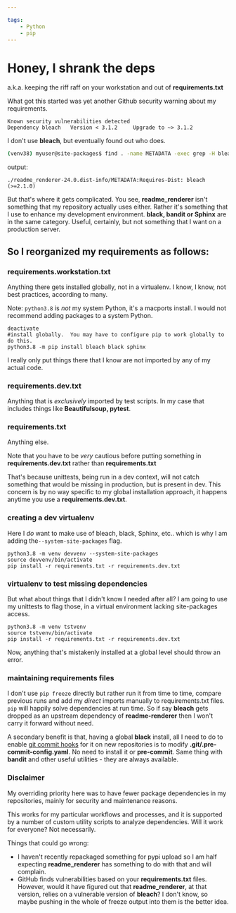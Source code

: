 ```yaml
---

tags:
    - Python
    - pip
---
```

# Honey, I shrank the deps

a.k.a. keeping the riff raff on your workstation and out of **requirements.txt**

What got this started was yet another Github security warning about my requirements. 

````
Known security vulnerabilities detected
Dependency bleach 	Version < 3.1.2 	Upgrade to ~> 3.1.2
````

I don't use **bleach**, but eventually found out who does.

````bash
(venv38) myuser@site-packages$ find . -name METADATA -exec grep -H bleach {} \; | grep Requires-Dist
````

output:

````
./readme_renderer-24.0.dist-info/METADATA:Requires-Dist: bleach (>=2.1.0)
````
But that's where it gets complicated.   You see, **readme_renderer** isn't something that my repository actually uses either. Rather it's something that I use to enhance my development environment.  **black, bandit or Sphinx** are in the same category.  Useful, certainly, but not something that I want on a production server.

## So I reorganized my requirements as follows:

### requirements.workstation.txt

Anything there gets installed globally, not in a virtualenv.  I know, I know, not best practices, according to many.

Note: `python3.8` is *not* my system Python, it's a macports install.  I would not recommend adding packages to a system Python.

````
deactivate
#install globally.  You may have to configure pip to work globally to do this.
python3.8 -m pip install bleach black sphinx
````

I really only put things there that I know are not imported by any of my actual code. 

### requirements.dev.txt

Anything that is *exclusively* imported by test scripts.  In my case that includes things like **Beautifulsoup, pytest**. 

### requirements.txt

Anything else.  

Note that you have to be *very* cautious before putting something in **requirements.dev.txt** rather than **requirements.txt**

That's because unittests, being run in a dev context, will not catch something that would be missing in production, but is present in dev.  This concern is by no way specific to my global installation approach, it happens anytime you use a **requirements.dev.txt**.

### creating a dev virtualenv

Here I *do* want to make use of bleach, black, Sphinx, etc.. which is why I am adding the`--system-site-packages` flag.

````
python3.8 -m venv devvenv --system-site-packages
source devvenv/bin/activate
pip install -r requirements.txt -r requirements.dev.txt
````
### virtualenv to test missing dependencies

But what about things that I didn't know I needed after all?  I am going to use my unittests to flag those, in a virtual environment lacking site-packages access.

````
python3.8 -m venv tstvenv
source tstvenv/bin/activate
pip install -r requirements.txt -r requirements.dev.txt
````
Now, anything that's mistakenly installed at a global level should throw an error.

### maintaining requirements files

I don't use `pip freeze` directly but rather run it from time to time, compare previous runs and add my *direct* imports manually to requirements.txt files.  `pip` will happily solve dependencies at run time.  So if say **bleach** gets dropped as an upstream dependency of **readme-renderer** then I won't carry it forward without need.

A secondary benefit is that, having a global **black** install, all I need to do to enable [git commit hooks](https://black.readthedocs.io/en/stable/version_control_integration.html) for it on new repositories is to modify **.git/.pre-commit-config.yaml**.  No need to install it or **pre-commit**.  Same thing with **bandit** and other useful utilities - they are always available.

### Disclaimer

My overriding priority here was to have fewer package dependencies in my repositories, mainly for security and maintenance reasons.  

This works for my particular workflows and processes, and it is supported by a number of custom utility scripts to analyze dependencies.  Will it work for everyone?  Not necessarily.  

Things that could go wrong: 

- I haven't recently repackaged something for pypi upload so I am half expecting **readme_renderer** has something to do with that and will complain.
- GitHub finds vulnerabilities based on your **requirements.txt** files.  However, would it have figured out that **readme_renderer**, at that version, relies on a vulnerable version of **bleach**?  I don't know, so maybe pushing in the whole of freeze output into them is the better idea.

